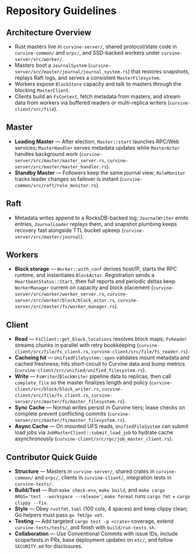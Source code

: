# Repository Guidelines

## Architecture Overview
- Rust masters live in `curvine-server/`, shared protocol/state code in `curvine-common/` and `orpc/`, and SSD-backed workers under `curvine-server/src/worker/`.
- Masters boot a `JournalSystem` (`curvine-server/src/master/journal/journal_system.rs`) that restores snapshots, replays Raft logs, and serves a consistent `MasterFilesystem`.
- Workers expose `BlockStore` capacity and talk to masters through the blocking `MasterClient`.
- Clients build an `FsContext`, fetch metadata from masters, and stream data from workers via buffered readers or multi-replica writers (`curvine-client/src/file`).

## Master
- **Leading Master** — After election, `Master::start` launches RPC/Web services; `MasterHandler` serves metadata updates while `MasterActor` handles background work (`curvine-server/src/master/master_server.rs`, `curvine-server/src/master/master_handler.rs`).
- **Standby Master** — Followers keep the same journal view; `RoleMonitor` tracks leader changes so failover is instant (`curvine-common/src/raft/role_monitor.rs`).

## Raft
- Metadata writes append to a RocksDB-backed log; `JournalWriter` emits entries, `JournalLoader` replays them, and snapshot plumbing keeps recovery fast alongside TTL bucket upkeep (`curvine-server/src/master/journal`).

## Workers
- **Block storage** — `Worker::with_conf` derives host/IP, starts the RPC runtime, and instantiates `BlockActor`. Registration sends a `HeartbeatStatus::Start`, then full reports and periodic deltas keep `WorkerManager` current on capacity and block placement (`curvine-server/src/worker/worker_server.rs`, `curvine-server/src/worker/block/block_actor.rs`, `curvine-server/src/master/fs/worker_manager.rs`).

## Client
- **Read** — `FsClient::get_block_locations` resolves block maps; `FsReader` streams chunks in parallel with retry bookkeeping (`curvine-client/src/file/fs_client.rs`, `curvine-client/src/file/fs_reader.rs`).
- **Cacheing hit** — `UnifiedFileSystem::open` validates mount metadata and cached freshness; hits short-circuit to Curvine data and bump metrics (`curvine-client/src/unified/unified_filesystem.rs`).
- **Write** — `FsWriter`/`BlockWriter` pipeline data to replicas, then call `complete_file` so the master finalizes length and policy (`curvine-client/src/block/block_writer.rs`, `curvine-client/src/file/fs_client.rs`, `curvine-server/src/master/fs/master_filesystem.rs`).
- **Sync Cache** — Normal writes persist in Curvine tiers; lease checks on complete prevent conflicting commits (`curvine-server/src/master/fs/master_filesystem.rs`).
- **Async Cache** — On mounted UFS reads, `UnifiedFileSystem` can submit load jobs via `JobMasterClient::submit_load_job` to hydrate cache asynchronously (`curvine-client/src/rpc/job_master_client.rs`).

## Contributor Quick Guide
- **Structure** — Masters in `curvine-server/`, shared crates in `curvine-common/` and `orpc/`, clients in `curvine-client/`, integration tests in `curvine-tests/`.
- **Build/Test** — Run `make check-env`, `make build`, and `make cargo ARGS='test --workspace --release'`; `make format` runs `cargo fmt` + `cargo clippy --fix`.
- **Style** — Obey `rustfmt.toml` (100 cols, 4 spaces) and keep clippy clean; Go helpers must pass `go fmt`/`go vet`.
- **Testing** — Add targeted `cargo test -p <crate>` coverage, extend `curvine-tests/tests/`, and finish with `build/run-tests.sh`.
- **Collaboration** — Use Conventional Commits with issue IDs, include scope/tests in PRs, base deployment updates on `etc/`, and follow `SECURITY.md` for disclosures.
